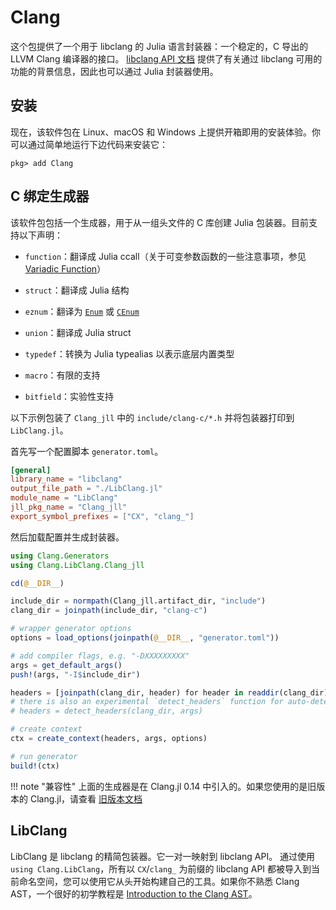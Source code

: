 # Clang

这个包提供了一个用于 libclang 的 Julia 语言封装器：一个稳定的，C 导出的 LLVM Clang 编译器的接口。
[libclang API 文档](http://clang.llvm.org/doxygen/group__CINDEX.html) 提供了有关通过 libclang 可用的功能的背景信息，因此也可以通过 Julia 封装器使用。

## 安装

现在，该软件包在 Linux、macOS 和 Windows 上提供开箱即用的安装体验。你可以通过简单地运行下边代码来安装它：

```
pkg> add Clang
```

## C 绑定生成器

该软件包包括一个生成器，用于从一组头文件的 C 库创建 Julia 包装器。目前支持以下声明：

- `function`：翻译成 Julia ccall（关于可变参数函数的一些注意事项，参见 [Variadic Function](@ref)）

- `struct`：翻译成 Julia 结构

- `eznum`：翻译为 [`Enum`](https://docs.julialang.org/en/v1/base/base/#Base.Enums.Enum) 或 [`CEnum`](https://github.com/JuliaInterop/CEnum.jl)

- `union`：翻译成 Julia struct

- `typedef`：转换为 Julia typealias 以表示底层内置类型

- `macro`：有限的支持

- `bitfield`：实验性支持

以下示例包装了 `Clang_jll` 中的 `include/clang-c/*.h` 并将包装器打印到 `LibClang.jl`。

首先写一个配置脚本 `generator.toml`。

```toml
[general]
library_name = "libclang"
output_file_path = "./LibClang.jl"
module_name = "LibClang"
jll_pkg_name = "Clang_jll"
export_symbol_prefixes = ["CX", "clang_"]
```

然后加载配置并生成封装器。

```julia
using Clang.Generators
using Clang.LibClang.Clang_jll

cd(@__DIR__)

include_dir = normpath(Clang_jll.artifact_dir, "include")
clang_dir = joinpath(include_dir, "clang-c")

# wrapper generator options
options = load_options(joinpath(@__DIR__, "generator.toml"))

# add compiler flags, e.g. "-DXXXXXXXXX"
args = get_default_args()
push!(args, "-I$include_dir")

headers = [joinpath(clang_dir, header) for header in readdir(clang_dir) if endswith(header, ".h")]
# there is also an experimental `detect_headers` function for auto-detecting top-level headers in the directory
# headers = detect_headers(clang_dir, args)

# create context
ctx = create_context(headers, args, options)

# run generator
build!(ctx)
```

!!! note "兼容性"
    上面的生成器是在 Clang.jl 0.14 中引入的。如果您使用的是旧版本的 Clang.jl，请查看 [旧版本文档](https://juliainterop.github.io/Clang.jl/v0.12/)

## LibClang

LibClang 是 libclang 的精简包装器。它一对一映射到 libclang API。 通过使用 `using Clang.LibClang`，所有以 `CX`/`clang_` 为前缀的 libclang API 都被导入到当前命名空间，您可以使用它从头开始构建自己的工具。如果你不熟悉 Clang AST，一个很好的初学教程是 [Introduction to the Clang AST](http://clang.llvm.org/docs/IntroductionToTheClangAST.html)。
